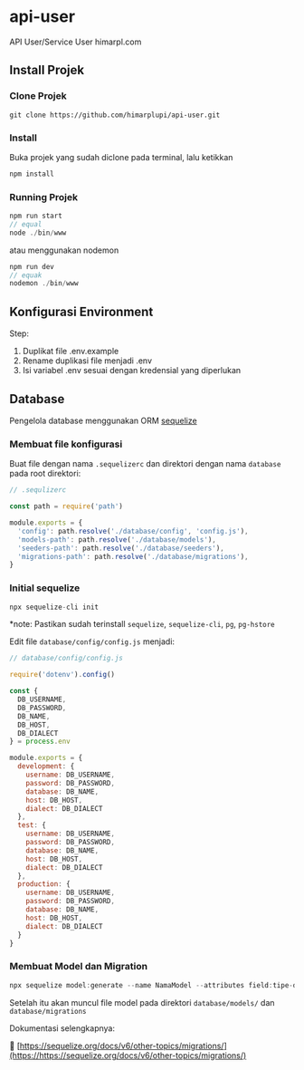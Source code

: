 # api-user

API User/Service User himarpl.com

## Install Projek

### Clone Projek

```
git clone https://github.com/himarplupi/api-user.git
```

### Install

Buka projek yang sudah diclone pada terminal, lalu ketikkan

```javascript
npm install
```

### Running Projek

```javascript
npm run start
// equal
node ./bin/www
```

atau menggunakan nodemon

```javascript
npm run dev
// equak
nodemon ./bin/www
```

## Konfigurasi Environment

Step:

1. Duplikat file .env.example
2. Rename duplikasi file menjadi .env
3. Isi variabel .env sesuai dengan kredensial yang diperlukan

## Database

Pengelola database menggunakan ORM [sequelize](https://sequelize.org)

### Membuat file konfigurasi

Buat file dengan nama `.sequelizerc` dan direktori dengan nama `database` pada root direktori:

```javascript
// .sequlizerc

const path = require('path')

module.exports = {
  'config': path.resolve('./database/config', 'config.js'),
  'models-path': path.resolve('./database/models'),
  'seeders-path': path.resolve('./database/seeders'),
  'migrations-path': path.resolve('./database/migrations'),
}
```

### Initial sequelize

```javascript
npx sequelize-cli init
```

*note: Pastikan sudah terinstall `sequelize`, `sequelize-cli`, `pg`, `pg-hstore`

Edit file `database/config/config.js` menjadi:

```javascript
// database/config/config.js

require('dotenv').config()

const {
  DB_USERNAME,
  DB_PASSWORD,
  DB_NAME,
  DB_HOST,
  DB_DIALECT
} = process.env

module.exports = {
  development: {
    username: DB_USERNAME,
    password: DB_PASSWORD,
    database: DB_NAME,
    host: DB_HOST,
    dialect: DB_DIALECT
  },
  test: {
    username: DB_USERNAME,
    password: DB_PASSWORD,
    database: DB_NAME,
    host: DB_HOST,
    dialect: DB_DIALECT
  },
  production: {
    username: DB_USERNAME,
    password: DB_PASSWORD,
    database: DB_NAME,
    host: DB_HOST,
    dialect: DB_DIALECT
  }
}
```

### Membuat Model dan Migration

```javascript
npx sequelize model:generate --name NamaModel --attributes field:tipe-data, ...
```

Setelah itu akan muncul file model pada direktori `database/models/` dan `database/migrations`

Dokumentasi selengkapnya:

🔗 [https://sequelize.org/docs/v6/other-topics/migrations/](https://https://sequelize.org/docs/v6/other-topics/migrations/)
